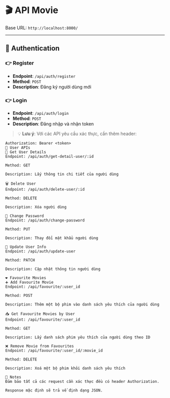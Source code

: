 # 🎬 API Movie

Base URL: `http://localhost:8000/`

---

## 🔐 Authentication

### 👉 Register
- **Endpoint**: `/api/auth/register`
- **Method**: `POST`
- **Description**: Đăng ký người dùng mới

### 👉 Login
- **Endpoint**: `/api/auth/login`
- **Method**: `POST`
- **Description**: Đăng nhập và nhận token

> 💡 **Lưu ý**: Với các API yêu cầu xác thực, cần thêm header:
```http
Authorization: Bearer <token>
👤 User APIs
📄 Get User Details
Endpoint: /api/auth/get-detail-user/:id

Method: GET

Description: Lấy thông tin chi tiết của người dùng

🗑️ Delete User
Endpoint: /api/auth/delete-user/:id

Method: DELETE

Description: Xóa người dùng

🔐 Change Password
Endpoint: /api/auth/change-password

Method: PUT

Description: Thay đổi mật khẩu người dùng

📝 Update User Info
Endpoint: /api/auth/update-user

Method: PATCH

Description: Cập nhật thông tin người dùng

❤️ Favourite Movies
➕ Add Favourite Movie
Endpoint: /api/favourite/:user_id

Method: POST

Description: Thêm một bộ phim vào danh sách yêu thích của người dùng

📥 Get Favourite Movies by User
Endpoint: /api/favourite/:user_id

Method: GET

Description: Lấy danh sách phim yêu thích của người dùng theo ID

❌ Remove Movie from Favourites
Endpoint: /api/favourite/:user_id/:movie_id

Method: DELETE

Description: Xoá một bộ phim khỏi danh sách yêu thích

📌 Notes
Đảm bảo tất cả các request cần xác thực đều có header Authorization.

Response mặc định sẽ trả về định dạng JSON.


